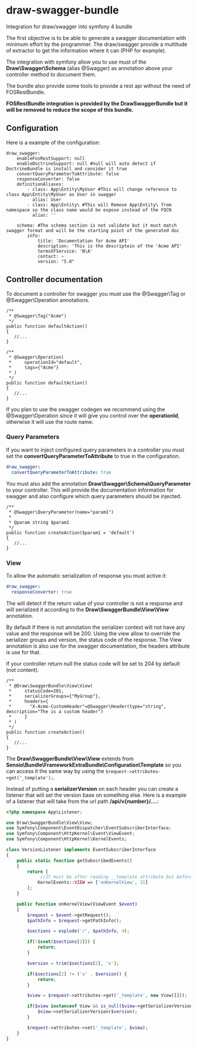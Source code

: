 # draw-swagger-bundle
Integration for draw/swagger into symfony 4 bundle

The first objective is to be able to generate a swagger documentation with minimum effort by the programmer.
The draw/swagger provide a multitude of extractor to get the information where it can (PHP for example).

The integration with symfony allow you to use must of the **Draw\Swagger\Schema** (alias @Swagger) as annotation above 
your controller method to document them.

The bundle also provide some tools to provide a rest api without the need of FOSRestBundle.

**FOSRestBundle integration is provided by the DrawSwaggerBundle but it will be removed to reduce the scope of this
bundle.**

## Configuration

Here is a example of the configuration:

```
draw_swagger: 
    enableFosRestSupport: null
    enableDoctrineSupport: null #null will auto detect if DoctrineBundle is install and consider it true
    convertQueryParameterToAttribute: false
    responseConverter: false
    definitionAliases:
        - class: App\Entity\MyUser #This will change reference to class App\Entity\MyUser as User in swagger
          alias: User
        - class: App\Entity\ #This will Remove App\Entity\ from namespace so the class name would be expose instead of the FQCN
          alias: ''
        
    schema: #The schema section is not validate but it must match swagger format and will be the starting point of the generated doc
        info:
            title: 'Documentation for Acme API'
            description: 'This is the descriptoin of the 'Acme API'
            termsOfService: 'N\A'
            contact: ~
            version: "5.0"
```

## Controller documentation

To document a controller for swagger you must use the @Swagger\Tag or @Swagger\Operation annotations.

```
/**
 * @Swagger\Tag("Acme")
 */
public function defaultAction()
{
   //...
}
```

```
/**
 * @Swagger\Operation(
 *     operationId="default",
 *     tags={"Acme"}
 * )
 */
public function defaultAction()
{
   //...
}
```

If you plan to use the swagger codegen we recommend using the @Swagger\Operation since it will give you control
over the **operationId**, otherwise it will use the route name.

### Query Parameters

If you want to inject configured query parameters in a controller you must set the **convertQueryParameterToAttribute**
to true in the configuration.

````YAML
draw_swagger:
  convertQueryParameterToAttribute: true
````

You must also add the annotation **Draw\Swagger\Schema\QueryParameter** to your controller. This will provide the documentation
information for swagger and also configure which query parameters should be injected.

```
/**
 * @Swagger\QueryParameter(name="param1")
 *
 * @param string $param1
 */
public function createAction($param1 = 'default')
{
   //...
}
```

### View

To allow the automatic serialization of response you must active it:

````YAML
draw_swagger:
  responseConverter: true
````

The will detect if the return value of your controller is not a response and will serialized it according
to the **Draw\SwaggerBundle\View\View** annotation.

By default if there is not annotation the serializer context will not have any value and the response will be 200.
Using the view allow to override the serializer groups and version, the status code of the response.
The View annotation is also use for the swagger documentation, the headers attribute is use for that.

If your controller return null the status code will be set to 204 by default (not content).

```
/**
 * @Draw\SwaggerBundle\View\View(
 *     statusCode=201,
 *     serializerGroups={"MyGroup"},
 *     headers={
 *       "X-Acme-CustomHeader"=@Swagger\Header(type="string", description="The is a custom header")
 *     }
 * )
 */
public function createAction()
{
   //...
}
```

The **Draw\SwaggerBundle\View\View** extends from **Sensio\Bundle\FrameworkExtraBundle\Configuration\Template**
so you can access it the same way by using the ```$request->attributes->get('_template');```.

Instead of putting a **serializerVersion** on each header you can create a listener that will set the
version base on something else. Here is a example of a listener that will take from the url path
**/api/v{number}/....**:

```PHP
<?php namespace App\Listener;

use Draw\SwaggerBundle\View\View;
use Symfony\Component\EventDispatcher\EventSubscriberInterface;
use Symfony\Component\HttpKernel\Event\ViewEvent;
use Symfony\Component\HttpKernel\KernelEvents;

class VersionListener implements EventSubscriberInterface
{
    public static function getSubscribedEvents()
    {
        return [
             //It must be after reading __template attribute but before the serializer listener pass
            KernelEvents::VIEW => ['onKernelView', 31] 
        ];
    }

    public function onKernelView(ViewEvent $event)
    {
        $request = $event->getRequest();
        $pathInfo = $request->getPathInfo();

        $sections = explode('/', $pathInfo, 4);

        if(!isset($sections[2])) {
            return;
        }

        $version = trim($sections[2], 'v');

        if($sections[2] != ('v' . $version)) {
            return;
        }

        $view = $request->attributes->get('_template', new View([]));

        if($view instanceof View && is_null($view->getSerializerVersion())) {
            $view->setSerializerVersion($version);
        }

        $request->attributes->set('_template', $view);
    }
}
```